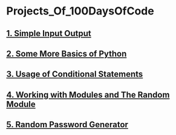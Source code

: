 # Projects_Of_100DaysOfCode

## [1. Simple Input Output](https://github.com/ramishtaha/Simple_Input_Output_Program_In_Python)
## [2. Some More Basics of Python](https://github.com/ramishtaha/Some_Basic_Programs_to_Better_Understand_PythonProgramming)
## [3. Usage of Conditional Statements](https://github.com/ramishtaha/Understanding_Conditional_Statements)
## [4. Working with Modules and The Random Module](https://github.com/ramishtaha/Working_With_Modules_and_Random_Module)
## [5. Random Password Generator](https://github.com/ramishtaha/Random_Password_Generator)

